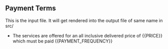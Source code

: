 
## Payment Terms

This is the input file. It will get rendered into the output file of same name in src/<this file>

- The services are offered for an all inclusive delivered price of {{PRICE}} which must be paid {{PAYMENT_FREQUENCY}}